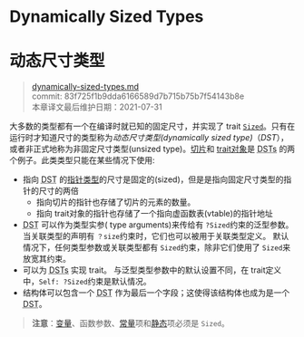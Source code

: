 # Dynamically Sized Types
# 动态尺寸类型

>[dynamically-sized-types.md](https://github.com/rust-lang/reference/blob/master/src/dynamically-sized-types.md)\
>commit: 83f725f1b9dda6166589d7b715b75b7f54143b8e \
>本章译文最后维护日期：2021-07-31

大多数的类型都有一个在编译时就已知的固定尺寸，并实现了 trait [`Sized`][sized]。只有在运行时才知道尺寸的类型称为*动态尺寸类型(dynamically sized type)*（*DST*），或者非正式地称为非固定尺寸类型(unsized type)。[切片][Slices]和 [trait对象][trait objects]是 <abbr title="dynamically sized types">DSTs</abbr> 的两个例子。此类类型只能在某些情况下使用:

* 指向 <abbr title="dynamically sized types">DST</abbr> 的[指针类型][Pointer types]的尺寸是固定的(sized)，但是是指向固定尺寸类型的指针的尺寸的两倍
    * 指向切片的指针也存储了切片的元素的数量。
    * 指向 trait对象的指针也存储了一个指向虚函数表(vtable)的指针地址
* <abbr title="dynamically sized types">DST</abbr> 可以作为类型实参( type arguments)来传给有 `?Sized`约束的泛型参数。
    当关联类型的声明有 `？size`约束时，它们也可以被用于关联类型定义。
    默认情况下，任何类型参数或关联类型都有 `Sized`约束，除非它们使用了 `Sized`来放宽其约束。
* 可以为 <abbr title="dynamically sized types">DSTs</abbr> 实现 trait。
    与泛型类型参数中的默认设置不同，在 trait定义中，`Self: ?Sized`约束是默认情况。
* 结构体可以包含一个 <abbr title="dynamically sized type">DST</abbr> 作为最后一个字段；这使得该结构体也成为是一个 <abbr title="dynamically sized type">DST</abbr>。

> **注意**：[变量][variables]、函数参数、[常量][const]项和[静态][static]项必须是 `Sized`。

[sized]: special-types-and-traits.md#sized
[Slices]: types/slice.md
[trait objects]: types/trait-object.md
[Pointer types]: types/pointer.md
[variables]: variables.md
[const]: items/constant-items.md
[static]: items/static-items.md